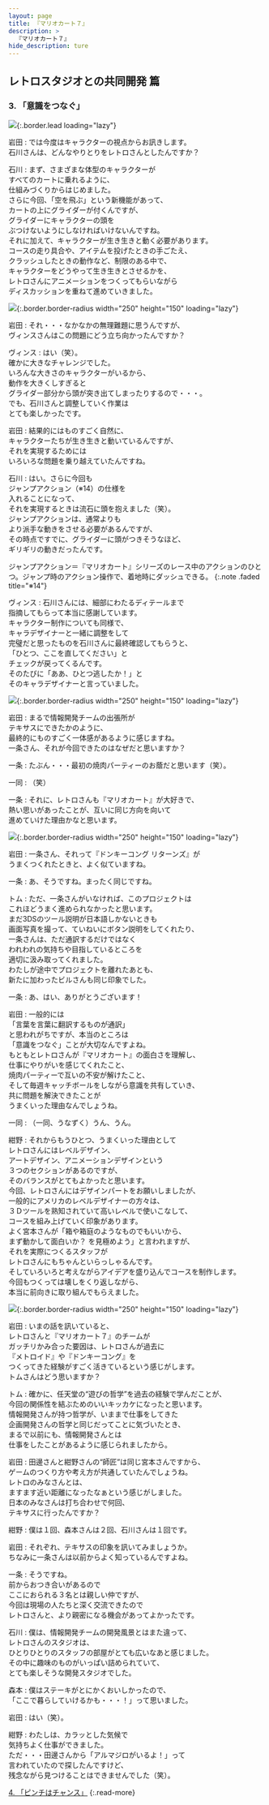 ```yaml
---
layout: page
title: 『マリオカート７』
description: >
  『マリオカート７』
hide_description: ture
---
```


## レトロスタジオとの共同開発 篇

### 3. 「意識をつなぐ」

![](/interviews/jp/3ds/amkj/vol1/img/mainvisual3.jpg){:.border.lead loading="lazy"}

岩田
: では今度はキャラクターの視点からお訊きします。<br>石川さんは、どんなやりとりをレトロさんとしたんですか？ 

石川
: まず、さまざまな体型のキャラクターが<br>すべてのカートに乗れるように、<br>仕組みづくりからはじめました。<br>さらに今回、「空を飛ぶ」という新機能があって、<br>カートの上にグライダーが付くんですが、<br>グライダーにキャラクターの頭を<br>ぶつけないようにしなければいけないんですね。<br>それに加えて、キャラクターが生き生きと動く必要があります。<br>コースの走り具合や、アイテムを投げたときの手ごたえ、<br>クラッシュしたときの動作など、制限のある中で、<br>キャラクターをどうやって生き生きとさせるかを、<br>レトロさんにアニメーションをつくってもらいながら<br>ディスカッションを重ねて進めていきました。

![](/interviews/jp/3ds/amkj/vol1/img/photo13.jpg){:.border.border-radius width="250" height="150"  loading="lazy"}

岩田
: それ・・・なかなかの無理難題に思うんですが、<br>ヴィンスさんはこの問題にどう立ち向かったんですか？

ヴィンス
: はい（笑）。<br>確かに大きなチャレンジでした。<br>いろんな大きさのキャラクターがいるから、<br>動作を大きくしすぎると<br>グライダー部分から頭が突き出てしまったりするので・・・。<br>でも、石川さんと調整していく作業は<br>とても楽しかったです。

岩田
: 結果的にはものすごく自然に、<br>キャラクターたちが生き生きと動いているんですが、<br>それを実現するためには<br>いろいろな問題を乗り越えていたんですね。

石川
: はい。さらに今回も<br>ジャンプアクション（※14）の仕様を<br>入れることになって、<br>それを実現するときは流石に頭を抱えました（笑）。<br>ジャンプアクションは、通常よりも<br>より派手な動きをさせる必要があるんですが、<br>その時点ですでに、グライダーに頭がつきそうなほど、<br>ギリギリの動きだったんです。


ジャンプアクション＝『マリオカート』シリーズのレース中のアクションのひとつ。ジャンプ時のアクション操作で、着地時にダッシュできる。
{:.note .faded title="※14"}

ヴィンス
: 石川さんには、細部にわたるディテールまで<br>指摘してもらって本当に感謝しています。<br>キャラクター制作についても同様で、<br>キャラデザイナーと一緒に調整をして<br>完璧だと思ったものを石川さんに最終確認してもらうと、<br>「ひとつ、ここを直してください」と<br>チェックが戻ってくるんです。<br>そのたびに「ああ、ひとつ逃したか！」と<br>そのキャラデザイナーと言っていました。

![](/interviews/jp/3ds/amkj/vol1/img/photo14.jpg){:.border.border-radius width="250" height="150"  loading="lazy"}

岩田
: まるで情報開発チームの出張所が<br>テキサスにできたかのように、<br>最終的にものすごく一体感があるように感じますね。<br>一条さん、それが今回できたのはなぜだと思いますか？

一条
: たぶん・・・最初の焼肉パーティーのお蔭だと思います（笑）。

一同
: （笑）

一条
: それに、レトロさんも『マリオカート』が大好きで、<br>熱い思いがあったことが、互いに同じ方向を向いて<br>進めていけた理由かなと思います。

![](/interviews/jp/3ds/amkj/vol1/img/photo15.jpg){:.border.border-radius width="250" height="150"  loading="lazy"}

岩田
: 一条さん、それって『ドンキーコング リターンズ』が<br>うまくつくれたときと、よく似ていますね。

一条
: あ、そうですね。まったく同じですね。

トム
: ただ、一条さんがいなければ、このプロジェクトは<br>これほどうまく進められなかったと思います。<br>まだ3DSのツール説明が日本語しかないときも<br>画面写真を撮って、ていねいにボタン説明をしてくれたり、<br>一条さんは、ただ通訳するだけではなく<br>われわれの気持ちや目指しているところを<br>適切に汲み取ってくれました。<br>わたしが途中でプロジェクトを離れたあとも、<br>新たに加わったビルさんも同じ印象でした。

一条
: あ、はい、ありがとうございます！

岩田
: 一般的には<br>「言葉を言葉に翻訳するものが通訳」<br>と思われがちですが、本当のところは<br>「意識をつなぐ」ことが大切なんですよね。<br>もともとレトロさんが『マリオカート』の面白さを理解し、<br>仕事にやりがいを感じてくれたこと、<br>焼肉パーティーで互いの不安が解けたこと、<br>そして毎週キャッチボールをしながら意識を共有していき、<br>共に問題を解決できたことが<br>うまくいった理由なんでしょうね。

一同
: （一同、うなずく）うん、うん。

紺野
: それからもうひとつ、うまくいった理由として<br>レトロさんにはレベルデザイン、<br>アートデザイン、アニメーションデザインという<br>３つのセクションがあるのですが、<br>そのバランスがとてもよかったと思います。<br>今回、レトロさんにはデザインパートをお願いしましたが、<br>一般的にアメリカのレベルデザイナーの方々は、<br>３Ｄツールを熟知されていて高いレベルで使いこなして、<br>コースを組み上げていく印象があります。<br>よく宮本さんが「箱や箱庭のようなものでもいいから、<br>まず動かして面白いか？ を見極めよう」と言われますが、<br>それを実際につくるスタッフが<br>レトロさんにもちゃんといらっしゃるんです。<br>そしていろいろと考えながらアイデアを盛り込んでコースを制作します。<br>今回もつくっては壊しをくり返しながら、<br>本当に前向きに取り組んでもらえました。

![](/interviews/jp/3ds/amkj/vol1/img/photo16.jpg){:.border.border-radius width="250" height="150"  loading="lazy"}

岩田
: いまの話を訊いていると、<br>レトロさんと『マリオカート７』のチームが<br>ガッチリかみ合った要因は、レトロさんが過去に<br>『メトロイド』や『ドンキーコング』を<br>つくってきた経験がすごく活きているという感じがします。<br>トムさんはどう思いますか？

トム
: 確かに、任天堂の“遊びの哲学”を過去の経験で学んだことが、<br>今回の関係性を結ぶためのいいキッカケになったと思います。<br>情報開発さんが持つ哲学が、いままで仕事をしてきた<br>企画開発さんの哲学と同じだってことに気づいたとき、<br>まるで以前にも、情報開発さんとは<br>仕事をしたことがあるように感じられましたから。

岩田
: 田邊さんと紺野さんの“師匠”は同じ宮本さんですから、<br>ゲームのつくり方や考え方が共通していたんでしょうね。<br>レトロのみなさんとは、<br>ますます近い距離になったなぁという感じがしました。<br>日本のみなさんは打ち合わせで何回、<br>テキサスに行ったんですか？ 

紺野
: 僕は１回、森本さんは２回、石川さんは１回です。

岩田
: それぞれ、テキサスの印象を訊いてみましょうか。<br>ちなみに一条さんは以前からよく知っているんですよね。

一条
: そうですね。<br>前からおつき合いがあるので<br>ここにおられる３名とは親しい仲ですが、<br>今回は現場の人たちと深く交流できたので<br>レトロさんと、より親密になる機会があってよかったです。

石川
: 僕は、情報開発チームの開発風景とはまた違って、<br>レトロさんのスタジオは、<br>ひとりひとりのスタッフの部屋がとても広いなあと感じました。<br>その中に趣味のものがいっぱい詰められていて、<br>とても楽しそうな開発スタジオでした。

森本
: 僕はステーキがとにかくおいしかったので、<br>「ここで暮らしていけるかも・・・！」って思いました。

岩田
: はい（笑）。

紺野
: わたしは、カラッとした気候で<br>気持ちよく仕事ができました。<br>ただ・・・田邊さんから「アルマジロがいるよ！」って<br>言われていたので探したんですけど、<br>残念ながら見つけることはできませんでした（笑）。



[4. 「ピンチはチャンス」](4.md)
{:.read-more}
